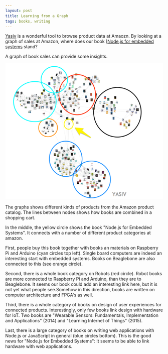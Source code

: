 ```yaml
---
layout: post
title: Learning from a Graph
tags: books, writing
---
```


[Yasiv](http://www.yasiv.com/) is a wonderful tool to browse product data at Amaozn. By looking at a graph of sales at Amazon, where does our book [[Node.js for embedded systems](http://embeddednodejs.com) stand? 

A graph of book sales can provide some insights.

<img src="/static/images/amz_nodejs_embedded.png" />

The graphs shows different kinds of products from the Amazon product catalog. The lines between nodes shows how books are combined in a shopping cart.

In the middle, the yellow circle shows the book "Node.js for Embedded Systems". It connects with a number of different product categories at amazon.

First, people buy this book together with books an materials on Raspberry Pi and Arduino (cyan circles top left). Single board computers are indeed an interesting start with embedded systems. Books on Beaglebone are also connected to this (see orange circle).

Second, there is a whole book category on Robots (red circle). Robot books are more connected to Raspberry Pi and Arduino, than they are to Beaglebone. It seems our book could add an interesting link here, but it is not yet what people see.Somehow in this direction, books are written on computer architecture and FPGA's as well.

Third, there is a whole category of books on design of user experiences for connected products. Interestingly, only few books link design with hardware for IoT. Two books are "Wearable Sensors: Fundamentals, Implementation and Applications" (2014) and "Learning Internet of Things" (2015).

Last, there is a large category of books on writing web applications with Node.js or JavaScript in general (blue circles bottom). This is the good news for "Node.js for Embedded Systems": It seems to be able to link hardware with web applications.



